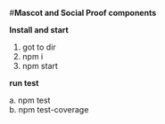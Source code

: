 #**Mascot and Social Proof components**

**Install and start**

1. got to dir
2. npm i
3. npm start

**run test**

a. npm test<br />
b. npm test-coverage
